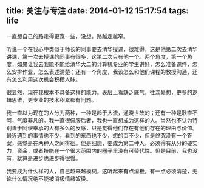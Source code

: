 title: 关注与专注
date: 2014-01-12 15:17:54
tags: life
---

一直想自己的路走得更宽一些，没想，路越走越窄。

听说一个在我心中类似于师长的同事要去清华授课，很难得，这是他第二次去清华讲课，第一次去授课的同事有很多，这第二次只有他一个。两个角度，第一个角度，如果让我去我能不能给清华大二的计算机专业的学生讲好，怎么准备课件，怎么安排作业，怎么表述清楚；还有一个角度，我该怎么和他们课程的教授沟通，还有怎么利用这次机会积攒人脉。

很显然，现在我根本不具备这样的能力。表层上看缺乏底气，往深处想，更多的逻辑思维，更专业的技术积累都有问题。

我一直以为现在的人分为两种，一种是趋于大流，通晓世故的；还有一种是耿直不阿，气度非凡的。我一直很佩服后者，我也一直想成为这样的人。当然也不认为特别善于阿谀奉承的人有多么的反感，只是觉得他们存在有他们存在的理由与价值。最近遇到的事情也不少，看到的东西也不少，想的页不少，但是终究没有一个答案，感觉是在两种人之间徘徊。但是细想，要成为第二种人，必须得有从分的硬实力，资金，或者技能在一个很大范围内的圈子里没有可替代性。但是目前，我也没有，就算是进步也进步得很慢。

我要成为什么样的人，自己越来越模糊，这听起来有点消极。有一点必须清楚，无论什么情况绝不能被消极情绪奴役。